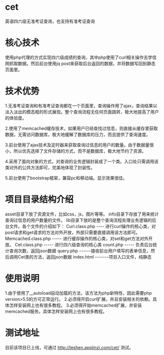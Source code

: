 # cet
英语四六级无准考证查询，也支持有准考证查询
# 核心技术
使用php代理的方式实现四六级成绩的查询，其中php使用了curl相关操作去学信网抓取数据。然后前台使用jq post来获取后台返回的数据，并将数据写回到静态页面里。

# 技术优势
1.无准考证查询和有准考证查询都在一个页面里，查询操作用了ajax，查询结果以淡入淡出的模态框的形式展现。整个查询流程无任何页面跳转，极大地提高了用户的体验度。

2.使用了memcached缓存技术，如果用户已经查找过信息，则直接从缓存里获取数据，无需访问数据库，极大地缓解了数据库的压力，而且提供了查询速度。

3.前台使用了ajax技术及定时器来获取查询过信息的用户的数量。由于数据量很小，所以优先选择了文件存储的方式，而不是数据库，极大地节约了资源。

4.采用了面向对象的方式，对查询的业务逻辑封装成了一个类。入口处只需调用该类对外的公共方法即可，完美地体现了封装性。

5.前台使用了bootstrap框架，兼容pc和移动端。显示效果很佳。

# 项目目录结构介绍
asset目录下放了资源文件，比如css，js，图片等等。
info目录下存放了用来统计查询过信息的用户数量的文件。
lib目录下放的是整个查询流程处理业务逻辑的后台文件。各个文件的介绍如下：
  Curl.class.php  ---- 进行curl操作的核心类，对post请求和get请求的方法对外开放，外部只需要直接调用该方法即可。
  Memcached.class.php   ----- 进行缓存操作的核心类，对set和get方法对外开放。
  Cet.class.php         ----- 进行四六级查询的核心类
  count.php             ----- 负责后台统计查询次数，返回json数据
  query.php             ------接收前台用户填写的表单信息，然后调用Cet类的方法，返回json数据
index.html    -------项目入口文件，纯静态
  
# 使用说明
1.由于使用了__autoload自动加载的方法，该方法为php新特性，因此需要php version>5.5的方可正常运行。
2.必须得开启curl扩展，并且安装相关的依赖。具体怎样安装网上也有很多教程。
3.必须得开始memcached扩展，并安装memcached服务。具体怎样安装网上也有很多教程。

# 测试地址
 目前该项目已上线，可通过 http://leshen.applinzi.com/cet/  测试。

